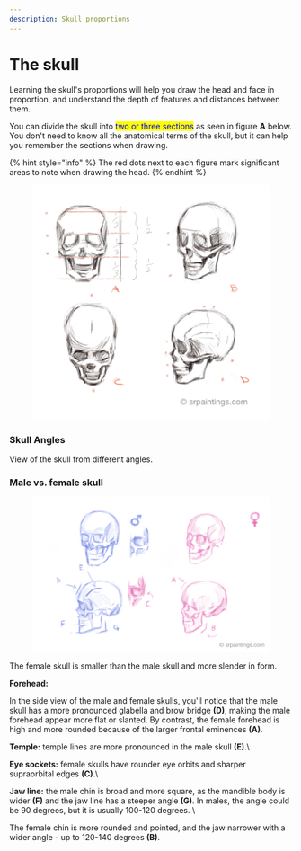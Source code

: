 ```yaml
---
description: Skull proportions
---
```


# The skull

Learning the skull's proportions will help you draw the head and face in proportion, and understand the depth of features and distances between them.

You can divide the skull into <mark style="color:blue;">two or three sections</mark> as seen in figure **A** below. You don't need to know all the anatomical terms of the skull, but it can help you remember the sections when drawing.



{% hint style="info" %}
The red dots next to each figure mark significant areas to note when drawing the head.
{% endhint %}

<figure><img src="../.gitbook/assets/Skull dimensions.tif" alt=""><figcaption></figcaption></figure>

### Skull Angles

View of the skull from different angles.

### Male vs. female skull

<figure><img src="../.gitbook/assets/female vs. male skull-srobinson.tif" alt=""><figcaption></figcaption></figure>

The female skull is smaller than the male skull and more slender in form.

**Forehead:**

In the side view of the male and female skulls, you'll notice that the male skull has a more pronounced glabella and brow bridge **(D)**, making the male forehead appear more flat or slanted. By contrast, the female forehead is high and more rounded because of the larger frontal eminences **(A)**.

**Temple:** temple lines are more pronounced in the male skull **(E)**.\


**Eye sockets:** female skulls have rounder eye orbits and sharper supraorbital edges **(C)**.\


**Jaw line:** the male chin is broad and more square, as the mandible body is wider **(F)** and the jaw line has a steeper angle **(G)**. In males, the angle could be 90 degrees, but it is usually 100-120 degrees. \


The female chin is more rounded and pointed, and the jaw narrower with a wider angle - up to 120-140 degrees **(B)**.

